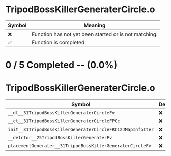 # TripodBossKillerGeneraterCircle.o
| Symbol | Meaning 
| ------------- | ------------- 
| :x: | Function has not yet been started or is not matching. 
| :white_check_mark: | Function is completed. 


# 0 / 5 Completed -- (0.0%)
# TripodBossKillerGeneraterCircle.o
| Symbol | Decompiled? |
| ------------- | ------------- |
| `__dt__31TripodBossKillerGeneraterCircleFv` | :x: |
| `__ct__31TripodBossKillerGeneraterCircleFPCc` | :x: |
| `init__31TripodBossKillerGeneraterCircleFRC12JMapInfoIter` | :x: |
| `__defctor__25TripodBossKillerGeneraterFv` | :x: |
| `placementGenerater__31TripodBossKillerGeneraterCircleFv` | :x: |
